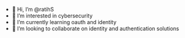 - 👋 Hi, I’m @ratihS
- 👀 I’m interested in cybersecurity
- 🌱 I’m currently learning oauth and identity
- 💞️ I’m looking to collaborate on identity and authentication solutions

<!---
ratihS/ratihS is a ✨ special ✨ repository because its `README.md` (this file) appears on your GitHub profile.
You can click the Preview link to take a look at your changes.
--->
